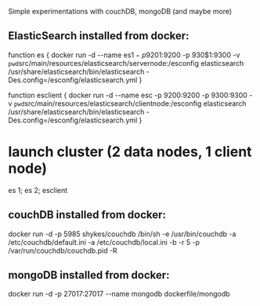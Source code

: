Simple experimentations with couchDB, mongoDB (and maybe more)

ElasticSearch installed from docker:
------------------------------------

function es { docker run -d --name es$1 -p 920$1:9200 -p 930$1:9300 -v `pwd`src/main/resources/elasticsearch/servernode:/esconfig elasticsearch /usr/share/elasticsearch/bin/elasticsearch -Des.config=/esconfig/elasticsearch.yml }

function esclient { docker run -d --name esc -p 9200:9200 -p 9300:9300 -v `pwd`src/main/resources/elasticsearch/clientnode:/esconfig elasticsearch /usr/share/elasticsearch/bin/elasticsearch -Des.config=/esconfig/elasticsearch.yml }           

# launch cluster (2 data nodes, 1 client node)
es 1; es 2; esclient


couchDB installed from docker:
-----------------------------
docker run -d -p 5985 shykes/couchdb /bin/sh -e /usr/bin/couchdb -a /etc/couchdb/default.ini -a /etc/couchdb/local.ini -b -r 5 -p /var/run/couchdb/couchdb.pid -R

mongoDB installed from docker:
-----------------------------
docker run -d -p 27017:27017 --name mongodb dockerfile/mongodb
